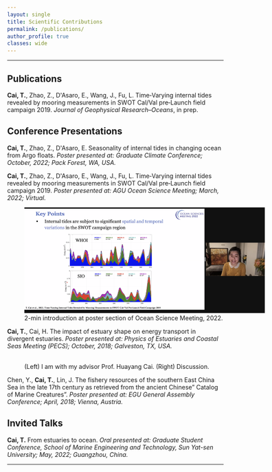 ```yaml
---
layout: single
title: Scientific Contributions
permalink: /publications/
author_profile: true
classes: wide
---
```


---

<!-- ![Deploying a CTD](/assets/images/CTD.jpg){:height="400px" width="1000px" style="border: 1px solid black"}

---
-->

## Publications

**Cai, T.**, Zhao, Z., D'Asaro, E., Wang, J., Fu, L. Time‑Varying internal tides revealed by mooring measurements in SWOT Cal/Val pre‑Launch field campaign 2019. *Journal of Geophysical Research&ndash;Oceans*, in prep.



## Conference Presentations

**Cai, T.**, Zhao, Z., D'Asaro, E. Seasonality of internal tides in changing ocean from Argo floats. *Poster presented at: Graduate Climate Conference; October, 2022; Pack Forest, WA, USA.* 

**Cai, T.**, Zhao, Z., D'Asaro, E., Wang, J., Fu, L. Time‑Varying internal tides revealed by mooring measurements in SWOT Cal/Val pre‑Launch field campaign 2019. *Poster presented at: AGU Ocean Science Meeting; March, 2022; Virtual.*

<figure style="width: 560px" class="align-center">
  <img src="/assets/images/OSM_22_Screenshot.png" alt="">
  <figcaption>2-min introduction at poster section of Ocean Science Meeting, 2022.</figcaption>
</figure> 

**Cai, T.**, Cai, H. The impact of estuary shape on energy transport in divergent estuaries. *Poster presented at: Physics of Estuaries and Coastal Seas Meeting (PECS); October, 2018; Galveston, TX, USA.*

<figure style="width: 560px" class="align-center">
  <img src="/assets/images/PECS.png" alt="">
  <figcaption> (Left) I am with my advisor Prof. Huayang Cai. (Right) Discussion. </figcaption>
</figure> 

Chen, Y., **Cai, T.**, Lin, J. The fishery resources of the southern East China Sea in the late 17th century as retrieved from the ancient Chinese” Catalog of Marine Creatures”. *Poster presented at: EGU General Assembly Conference; April, 2018; Vienna, Austria.*



## Invited Talks
**Cai, T.** From estuaries to ocean. *Oral presented at: Graduate Student Conference, School of Marine Engineering and Technology, Sun Yat-sen University; May, 2022; Guangzhou, China.*

---
